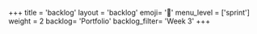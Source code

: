 +++
title = 'backlog'
layout = 'backlog'
emoji= '📝'
menu_level = ['sprint']
weight = 2
backlog= 'Portfolio'
backlog_filter= 'Week 3'
+++
